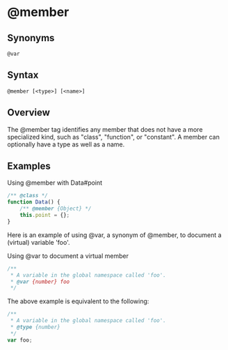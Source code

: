 # @member
## Synonyms

`@var`

## Syntax

`@member [<type>] [<name>]`

## Overview

The @member tag identifies any member that does not have a more specialized kind, such as "class", "function", or "constant". A member can optionally have a type as well as a name.

## Examples

Using @member with Data#point

```javascript
/** @class */
function Data() {
    /** @member {Object} */
    this.point = {};
}
```

Here is an example of using @var, a synonym of @member, to document a (virtual) variable 'foo'.

Using @var to document a virtual member

```javascript
/**
 * A variable in the global namespace called 'foo'.
 * @var {number} foo
 */
```

The above example is equivalent to the following:

```javascript
/**
 * A variable in the global namespace called 'foo'.
 * @type {number}
 */
var foo;
```